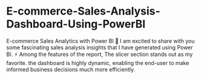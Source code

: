 # E-commerce-Sales-Analysis-Dashboard-Using-PowerBI
E-commerce Sales Analytics with Power BI 🚀  I am excited to share with you some fascinating sales analysis insights that I have generated using Power BI. ⚡ Among the features of the report, The slicer section stands out as my favorite. the dashboard is highly dynamic, enabling the end-user to make informed business decisions much more efficiently.
